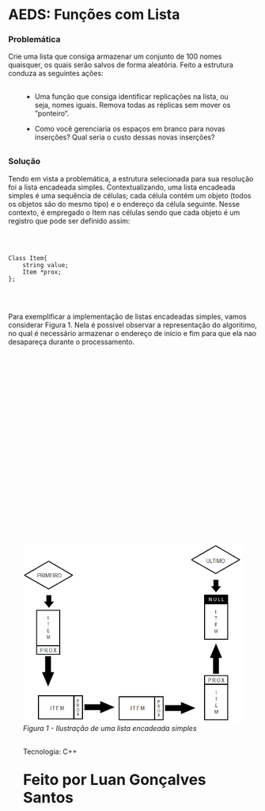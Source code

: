 # <b>AEDS: Funções com Lista</b>

<h3>Problemática</h3>

<p style="text-aling: center;">Crie uma lista que consiga armazenar um conjunto de 100 nomes quaisquer, os quais serão salvos de forma aleatória. Feito a estrutura conduza as seguintes ações: </p>

<div style="margin: 30px 30px 30px 30px;">
	<ul>
		<li>
			<p>Uma função que consiga identificar replicações na lista, ou seja, nomes iguais. Remova
todas as réplicas sem mover os ”ponteiro“.</p></li><li><p>Como você gerenciaria os espaços em branco para novas inserções? Qual seria o custo
dessas novas inserções?</p>
		</li>
	</ul>
</div>

<h3>Solução</h3>

<p style="text-aling: center;">Tendo em vista a problemática, a estrutura selecionada para sua resolução foi a lista encadeada simples. Contextualizando, uma lista encadeada simples é uma sequência de células; cada célula contém um objeto (todos os objetos são do mesmo tipo) e o endereço da célula seguinte.  Nesse contexto, é empregado o Item nas células sendo que cada objeto é um registro que pode ser definido assim:</p> 

<div>
	<code>
	  	<pre>Class Item{
	string value;
	Item *prox;
};</pre>
	</code>
	  
</div>

<p>Para exemplificar a implementação de listas encadeadas simples, vamos considerar Figura 1. Nela é possivel observar a representação do algoritimo, no qual é necessário armazenar o endereço de início e fim para que ela nao desapareça durante o processamento. 

<div style="margin: 400px 30px 30px 30px;">
<img src="img/img1.png">
	<capiton><i>Figura 1 - Ilustração de uma lista encadeada simples</i></capition>
</div>

<div style="margin: 30px 30px 30px 30px;"><p>Tecnologia: C++</p></div>
 
<div style="margin: 30px 30px 30px 30px; font-size: 30px;"><p><b>Feito por Luan Gonçalves Santos</p><b></div>

